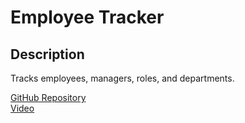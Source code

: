 <!-- @format -->

# Employee Tracker

## Description

Tracks employees, managers, roles, and departments.

[GitHub Repository](https://github.com/KCM45/employee-tracker)  
[Video]()
